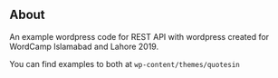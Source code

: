 ## About

An example wordpress code for REST API  with wordpress  created for WordCamp Islamabad and Lahore 2019.  

You can find examples to both at `wp-content/themes/quotesin`
